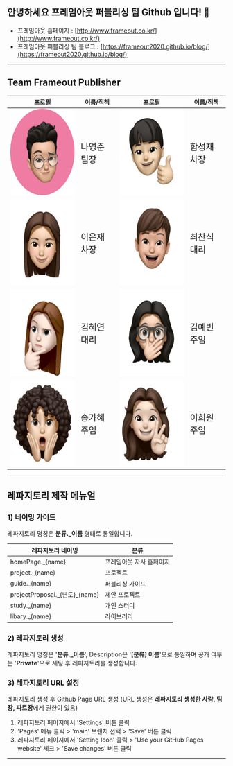 ## 안녕하세요 프레임아웃 퍼블리싱 팀 Github 입니다! 👋

- 프레임아웃 홈페이지 : [http://www.frameout.co.kr/](http://www.frameout.co.kr/)
- 프레임아웃 퍼블리싱 팀 블로그 : [https://frameout2020.github.io/blog/](https://frameout2020.github.io/blog/)

---

## Team Frameout Publisher

<table>
    <thead>
        <tr>
            <th>프로필</th>
            <th>이름/직책</th>
            <th>프로필</th>
            <th>이름/직책</th>
        </tr>
    </thead>
    <tbody>
        <tr>
            <td>
              <img src="./img/나영준.png" style="width:200px; height:200px;" />
            </td>
            <td>
              <span style="margin-top:10px;font-size:20px;">나영준 팀장</span>
            </td>
            <td>
              <img src="./img/함성재.jpg" style="width:200px; height:200px;" />
            </td>
            <td>
              <span style="margin-top:10px;font-size:20px;">함성재 차장</span>
            </td>
        </tr>
        <tr>
            <td>
              <img src="./img/이은재.png" style="width:200px; height:200px;" />
            </td>
            <td>
              <span style="margin-top:10px;font-size:20px;">이은재 차장</span>
            </td>
            <td>
              <img src="./img/최찬식.jpg" style="width:200px; height:200px;" />
            </td>
            <td>
              <span style="margin-top:10px;font-size:20px;">최찬식 대리</span>
            </td>
        </tr>
        <tr>
            <td>
              <img src="./img/김혜연.png" style="width:200px; height:200px;" />
            </td>
            <td>
              <span style="margin-top:10px;font-size:20px;">김혜연 대리</span>
            </td>
            <td>
              <img src="./img/김예빈.jpeg" style="width:200px; height:200px;" />
            </td>
            <td>
              <span style="margin-top:10px;font-size:20px;">김예빈 주임</span>
            </td>
        </tr>
         <tr>
            <td>
              <img src="./img/송가혜.jpeg" style="width:200px; height:200px;" />
            </td>
            <td>
              <span style="margin-top:10px;font-size:20px;">송가혜 주임</span>
            </td>
            <td>
              <img src="./img/이희원.jpg" style="width:200px; height:200px;" />
            </td>
            <td>
              <span style="margin-top:10px;font-size:20px;">이희원 주임</span>
            </td>
        </tr>
    </tbody>
</table>

---

## 레파지토리 제작 메뉴얼

### 1) 네이밍 가이드

레파지토리 명칭은 **분류.\_이름** 형태로 통일합니다.

<table>
    <thead>
        <tr>
            <th>레파지토리 네이밍</th>
            <th>분류</th>
        </tr>
    </thead>
    <tbody>
        <tr>
            <td>homePage._{name}</td>
            <td>프레임아웃 자사 홈페이지</td>
        </tr>
        <tr>
            <td>project._{name}</td>
            <td>프로젝트</td>
        </tr>
        <tr>
            <td>guide._{name}</td>
            <td>퍼블리싱 가이드</td>
        </tr>
        <tr>
            <td>projectProposal._{년도}_{name}</td>
            <td>제안 프로젝트</td>
        </tr>
        <tr>
            <td>study._{name}</td>
            <td>개인 스터디</td>
        </tr>
         <tr>
            <td>libary._{name}</td>
            <td>라이브러리</td>
        </tr>
    </tbody>
</table>

### 2) 레파지토리 생성

레파지토리 명칭은 '**분류.\_이름**', Description은 '**[분류] 이름**'으로 통일하며 공개 여부는 '**Private**'으로 세팅 후 레파지토리를 생성합니다.

### 3) 레파지토리 URL 설정

레파지토리 생성 후 Github Page URL 생성 (URL 생성은 **레파지토리 생성한 사람, 팀장, 파트장**에게 권한이 있음)

1. 레파지토리 페이지에서 'Settings' 버튼 클릭
2. 'Pages' 메뉴 클릭 > 'main' 브랜치 선택 > 'Save' 버튼 클릭
3. 레파지토리 페이지에서 'Setting Icon' 클릭 > 'Use your GitHub Pages website' 체크 > 'Save changes' 버튼 클릭

---

<!--
**Here are some ideas to get you started:**

🙋‍♀️ A short introduction - what is your organization all about?
🌈 Contribution guidelines - how can the community get involved?
👩‍💻 Useful resources - where can the community find your docs? Is there anything else the community should know?
🍿 Fun facts - what does your team eat for breakfast?
🧙 Remember, you can do mighty things with the power of [Markdown](https://docs.github.com/github/writing-on-github/getting-started-with-writing-and-formatting-on-github/basic-writing-and-formatting-syntax)
-->
